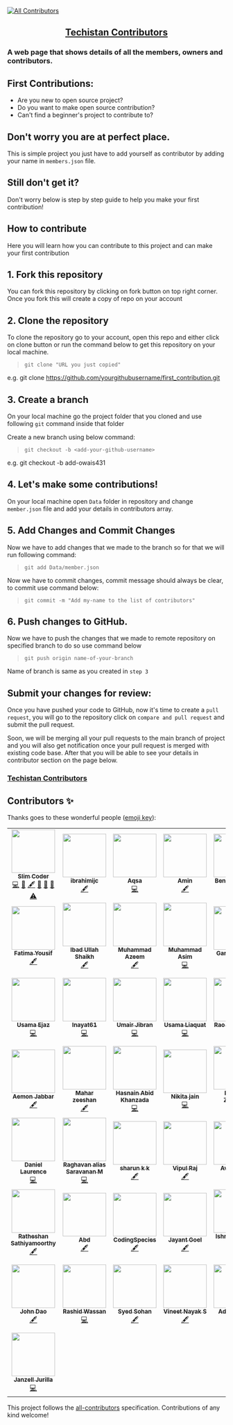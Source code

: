 
<!-- ALL-CONTRIBUTORS-BADGE:START - Do not remove or modify this section -->
[![All Contributors](https://img.shields.io/badge/all_contributors-50-orange.svg?style=flat-square)](#contributors-)
<!-- ALL-CONTRIBUTORS-BADGE:END -->
<h2 style="text-align: center;"> <a href="https://techistan-contributors.herokuapp.com/" target="_blank">Techistan Contributors</a></h2>

### A web page that shows details of all the members, owners and contributors.

## First Contributions:

- Are you new to open source project?
- Do you want to make open source contribution?
- Can't find a beginner's project to contribute to?

## Don't worry you are at perfect place.
This is simple project you just have to add yourself as contributor by adding your name in `members.json` file. 
## Still don't get it?
Don't worry below is step by step guide to help you make your first contribution!

## How to contribute

Here you will learn how you can contribute to this project and can make your first contribution

## 1. Fork this repository

You can fork this repository by clicking on fork button on top right corner. Once you fork this will create a copy of repo on your account 

## 2. Clone the repository

To clone the repository go to your account, open this repo and either click on clone button or run the command below to get this repository on your local machine.

> `git clone "URL you just copied"`

e.g. git clone https://github.com/yourgithubusername/first_contribution.git

## 3. Create a branch

On your local machine go the project folder that you cloned and use following `git` command inside that folder

Create a new branch using below command:

> `git checkout -b <add-your-github-username>`

e.g. git checkout -b add-owais431

## 4. Let's make some contributions!

On your local machine open `Data` folder in repository and change `member.json` file and add your details in contributors array.

## 5. Add Changes and Commit Changes

Now we have to add changes that we made to the branch so for that we will run following command:

> `git add Data/member.json`

Now we have to commit changes, commit message should always be clear, to commit use command below:

> `git commit -m "Add my-name to the list of contributors"`

## 6. Push changes to GitHub.

Now we have to push the changes that we made to remote repository on specified branch to do so use command below

> `git push origin name-of-your-branch`

Name of branch is same as you created in `step 3`

## Submit your changes for review:

Once you have pushed your code to GitHub, now it's time to create a `pull request`, you will go to the repository click on `compare and pull request` and submit the pull request.

Soon, we will be merging all your pull requests to the main branch of project and you will also get notification once your pull request is merged with existing code base. After that you will be able to see your details in contributor section on the page below.

### [Techistan Contributors]('https://techistan-contributors.herokuapp.com/')

## Contributors ✨

Thanks goes to these wonderful people ([emoji key](https://allcontributors.org/docs/en/emoji-key)):

<!-- ALL-CONTRIBUTORS-LIST:START - Do not remove or modify this section -->
<!-- prettier-ignore-start -->
<!-- markdownlint-disable -->
<table>
  <tr>
    <td align="center"><a href="http://slimcoder.wordpress.com"><img src="https://avatars.githubusercontent.com/u/28563357?v=4?s=100" width="100px;" alt=""/><br /><sub><b>Slim Coder</b></sub></a><br /><a href="https://github.com/devcreatives/first_contribution/commits?author=MRslimcoder" title="Code">💻</a> <a href="https://github.com/devcreatives/first_contribution/pulls?q=is%3Apr+reviewed-by%3AMRslimcoder" title="Reviewed Pull Requests">👀</a> <a href="#content-MRslimcoder" title="Content">🖋</a> <a href="https://github.com/devcreatives/first_contribution/issues?q=author%3AMRslimcoder" title="Bug reports">🐛</a> <a href="#data-MRslimcoder" title="Data">🔣</a> <a href="https://github.com/devcreatives/first_contribution/commits?author=MRslimcoder" title="Documentation">📖</a> <a href="https://github.com/devcreatives/first_contribution/commits?author=MRslimcoder" title="Tests">⚠️</a></td>
    <td align="center"><a href="https://github.com/ibrahimijc"><img src="https://avatars0.githubusercontent.com/u/33429696?v=4?s=100" width="100px;" alt=""/><br /><sub><b>ibrahimijc</b></sub></a><br /><a href="#content-ibrahimijc" title="Content">🖋</a></td>
    <td align="center"><a href="https://github.com/Aqsa48"><img src="https://avatars0.githubusercontent.com/u/21342218?v=4?s=100" width="100px;" alt=""/><br /><sub><b>Aqsa</b></sub></a><br /><a href="https://github.com/devcreatives/first_contribution/commits?author=aqsa48" title="Code">💻</a></td>
    <td align="center"><a href="https://www.upwork.com/fl/aminshoukat2"><img src="https://avatars2.githubusercontent.com/u/47177827?v=4?s=100" width="100px;" alt=""/><br /><sub><b>Amin</b></sub></a><br /><a href="#content-aminshoukat" title="Content">🖋</a></td>
    <td align="center"><a href="https://github.com/bacarpenter"><img src="https://avatars2.githubusercontent.com/u/61632829?v=4?s=100" width="100px;" alt=""/><br /><sub><b>Ben Carpenter</b></sub></a><br /><a href="https://github.com/devcreatives/first_contribution/commits?author=bacarpenter" title="Code">💻</a></td>
    <td align="center"><a href="https://about.me/mursalfk"><img src="https://avatars0.githubusercontent.com/u/36442744?v=4?s=100" width="100px;" alt=""/><br /><sub><b>Mursal Furqan</b></sub></a><br /><a href="#content-mursalfk" title="Content">🖋</a></td>
    <td align="center"><a href="https://github.com/siraiwaqarali"><img src="https://avatars1.githubusercontent.com/u/49365563?v=4?s=100" width="100px;" alt=""/><br /><sub><b>siraiwaqarali</b></sub></a><br /><a href="#content-siraiwaqarali" title="Content">🖋</a> <a href="https://github.com/devcreatives/first_contribution/commits?author=siraiwaqarali" title="Code">💻</a></td>
  </tr>
  <tr>
    <td align="center"><a href="https://github.com/FatimaYousif"><img src="https://avatars2.githubusercontent.com/u/49322171?v=4?s=100" width="100px;" alt=""/><br /><sub><b>Fatima Yousif</b></sub></a><br /><a href="#content-FatimaYousif" title="Content">🖋</a></td>
    <td align="center"><a href="http://www.linkedin.com/in/ibad-ullah-shaikh-ba4114169"><img src="https://avatars0.githubusercontent.com/u/45182517?v=4?s=100" width="100px;" alt=""/><br /><sub><b>Ibad Ullah Shaikh</b></sub></a><br /><a href="#content-ibadeeCodes" title="Content">🖋</a></td>
    <td align="center"><a href="https://github.com/AzeemSup"><img src="https://avatars1.githubusercontent.com/u/37941410?v=4?s=100" width="100px;" alt=""/><br /><sub><b>Muhammad Azeem</b></sub></a><br /><a href="#content-AzeemSup" title="Content">🖋</a></td>
    <td align="center"><a href="https://www.linkedin.com/in/asim-khaskheli/"><img src="https://avatars0.githubusercontent.com/u/46053827?v=4?s=100" width="100px;" alt=""/><br /><sub><b>Muhammad Asim</b></sub></a><br /><a href="https://github.com/devcreatives/first_contribution/commits?author=Asim-2000" title="Code">💻</a></td>
    <td align="center"><a href="http://garimasingh.netlify.app"><img src="https://avatars2.githubusercontent.com/u/44302373?v=4?s=100" width="100px;" alt=""/><br /><sub><b>Garima Singh</b></sub></a><br /><a href="https://github.com/devcreatives/first_contribution/commits?author=garimasingh128" title="Code">💻</a></td>
    <td align="center"><a href="https://kushal98.github.io/"><img src="https://avatars3.githubusercontent.com/u/26721689?v=4?s=100" width="100px;" alt=""/><br /><sub><b>Kushal Agrawal</b></sub></a><br /><a href="https://github.com/devcreatives/first_contribution/commits?author=kushal98" title="Code">💻</a></td>
    <td align="center"><a href="https://surajv311.github.io/"><img src="https://avatars0.githubusercontent.com/u/59371846?v=4?s=100" width="100px;" alt=""/><br /><sub><b>Suraj_v</b></sub></a><br /><a href="https://github.com/devcreatives/first_contribution/commits?author=Surajv311" title="Code">💻</a></td>
  </tr>
  <tr>
    <td align="center"><a href="https://github.com/UsamaEjaz0"><img src="https://avatars1.githubusercontent.com/u/45048065?v=4?s=100" width="100px;" alt=""/><br /><sub><b>Usama Ejaz</b></sub></a><br /><a href="https://github.com/devcreatives/first_contribution/commits?author=UsamaEjaz0" title="Code">💻</a></td>
    <td align="center"><a href="https://github.com/Inayat61"><img src="https://avatars2.githubusercontent.com/u/49411975?v=4?s=100" width="100px;" alt=""/><br /><sub><b>Inayat61</b></sub></a><br /><a href="https://github.com/devcreatives/first_contribution/commits?author=Inayat61" title="Code">💻</a></td>
    <td align="center"><a href="https://umairjibran.github.io/"><img src="https://avatars1.githubusercontent.com/u/43789374?v=4?s=100" width="100px;" alt=""/><br /><sub><b>Umair Jibran</b></sub></a><br /><a href="https://github.com/devcreatives/first_contribution/commits?author=UmairJibran" title="Code">💻</a></td>
    <td align="center"><a href="https://about.me/usamaliaquat"><img src="https://avatars0.githubusercontent.com/u/33973828?v=4?s=100" width="100px;" alt=""/><br /><sub><b>Usama Liaquat</b></sub></a><br /><a href="https://github.com/devcreatives/first_contribution/commits?author=Usamaliaquat123" title="Code">💻</a></td>
    <td align="center"><a href="https://www.fourcodex.com/"><img src="https://avatars1.githubusercontent.com/u/43249290?v=4?s=100" width="100px;" alt=""/><br /><sub><b>Rao Ubaidullah </b></sub></a><br /><a href="https://github.com/devcreatives/first_contribution/commits?author=ubaidrao" title="Code">💻</a></td>
    <td align="center"><a href="https://github.com/deolekarmayuresh"><img src="https://avatars1.githubusercontent.com/u/49904576?v=4?s=100" width="100px;" alt=""/><br /><sub><b>Mayuresh Deolekar</b></sub></a><br /><a href="https://github.com/devcreatives/first_contribution/commits?author=deolekarmayuresh" title="Code">💻</a></td>
    <td align="center"><a href="https://github.com/LaibaMemon"><img src="https://avatars3.githubusercontent.com/u/49434426?v=4?s=100" width="100px;" alt=""/><br /><sub><b>LaibaMemon</b></sub></a><br /><a href="https://github.com/devcreatives/first_contribution/commits?author=LaibaMemon" title="Code">💻</a></td>
  </tr>
  <tr>
    <td align="center"><a href="http://linkedin.com/in/aemon-jabbar-b833a11b1"><img src="https://avatars3.githubusercontent.com/u/49372579?v=4?s=100" width="100px;" alt=""/><br /><sub><b>Aemon Jabbar</b></sub></a><br /><a href="#content-Aemonjabbar" title="Content">🖋</a></td>
    <td align="center"><a href="https://github.com/zeeshanmahar007"><img src="https://avatars2.githubusercontent.com/u/50893618?v=4?s=100" width="100px;" alt=""/><br /><sub><b>Mahar zeeshan</b></sub></a><br /><a href="#content-zeeshanmahar007" title="Content">🖋</a></td>
    <td align="center"><a href="https://github.com/haniabidkz"><img src="https://avatars.githubusercontent.com/u/38761599?v=4?s=100" width="100px;" alt=""/><br /><sub><b>Hasnain Abid Khanzada</b></sub></a><br /><a href="https://github.com/devcreatives/first_contribution/commits?author=haniabidkz" title="Code">💻</a></td>
    <td align="center"><a href="https://github.com/nikita-jain-01"><img src="https://avatars.githubusercontent.com/u/72670446?v=4?s=100" width="100px;" alt=""/><br /><sub><b>Nikita jain</b></sub></a><br /><a href="https://github.com/devcreatives/first_contribution/commits?author=nikita-jain-01" title="Code">💻</a></td>
    <td align="center"><a href="https://github.com/pratikpz18"><img src="https://avatars.githubusercontent.com/u/67961996?v=4?s=100" width="100px;" alt=""/><br /><sub><b>Pratik S Zinjurde</b></sub></a><br /><a href="https://github.com/devcreatives/first_contribution/commits?author=pratikpz18" title="Code">💻</a></td>
    <td align="center"><a href="https://github.com/sharmas1ddharth"><img src="https://avatars.githubusercontent.com/u/57269591?v=4?s=100" width="100px;" alt=""/><br /><sub><b>Siddharth Sharma</b></sub></a><br /><a href="#content-sharmas1ddharth" title="Content">🖋</a></td>
    <td align="center"><a href="https://github.com/Severus-Matthew"><img src="https://avatars.githubusercontent.com/u/55323775?v=4?s=100" width="100px;" alt=""/><br /><sub><b>Manvi Jha</b></sub></a><br /><a href="#content-Severus-Matthew" title="Content">🖋</a></td>
  </tr>
  <tr>
    <td align="center"><a href="https://github.com/dlaurence269"><img src="https://avatars.githubusercontent.com/u/24442829?v=4?s=100" width="100px;" alt=""/><br /><sub><b>Daniel Laurence</b></sub></a><br /><a href="https://github.com/devcreatives/first_contribution/commits?author=dlaurence269" title="Code">💻</a></td>
    <td align="center"><a href="http://raghsonline.com/blog"><img src="https://avatars.githubusercontent.com/u/1222999?v=4?s=100" width="100px;" alt=""/><br /><sub><b>Raghavan alias Saravanan M</b></sub></a><br /><a href="https://github.com/devcreatives/first_contribution/commits?author=itsraghz" title="Code">💻</a></td>
    <td align="center"><a href="http://kksharun.in"><img src="https://avatars.githubusercontent.com/u/21285883?v=4?s=100" width="100px;" alt=""/><br /><sub><b>sharun k k</b></sub></a><br /><a href="#content-sharunspi" title="Content">🖋</a></td>
    <td align="center"><a href="https://github.com/VipulRaj-123"><img src="https://avatars.githubusercontent.com/u/57625616?v=4?s=100" width="100px;" alt=""/><br /><sub><b>Vipul Raj</b></sub></a><br /><a href="#content-VipulRaj-123" title="Content">🖋</a></td>
    <td align="center"><a href="https://github.com/AvidCoder101"><img src="https://avatars.githubusercontent.com/u/70807684?v=4?s=100" width="100px;" alt=""/><br /><sub><b>AvidCoder</b></sub></a><br /><a href="https://github.com/devcreatives/first_contribution/commits?author=AvidCoder101" title="Code">💻</a> <a href="#content-AvidCoder101" title="Content">🖋</a></td>
    <td align="center"><a href="http://shadowprince.vercel.app"><img src="https://avatars.githubusercontent.com/u/59025976?v=4?s=100" width="100px;" alt=""/><br /><sub><b>Sai Kishore</b></sub></a><br /><a href="#content-shadow-prince" title="Content">🖋</a></td>
    <td align="center"><a href="https://github.com/Alwaz"><img src="https://avatars.githubusercontent.com/u/49204941?v=4?s=100" width="100px;" alt=""/><br /><sub><b>Alwaz</b></sub></a><br /><a href="#content-Alwaz" title="Content">🖋</a></td>
  </tr>
  <tr>
    <td align="center"><a href="http://linkedin.com/in/ratheshan-sathiyamoorthy-3aa2891b9"><img src="https://avatars.githubusercontent.com/u/37710130?v=4?s=100" width="100px;" alt=""/><br /><sub><b>Ratheshan Sathiyamoorthy</b></sub></a><br /><a href="#content-Ratheshan03" title="Content">🖋</a></td>
    <td align="center"><a href="https://github.com/abd-ar"><img src="https://avatars.githubusercontent.com/u/87899654?v=4?s=100" width="100px;" alt=""/><br /><sub><b>Abd</b></sub></a><br /><a href="#content-abd-ar" title="Content">🖋</a></td>
    <td align="center"><a href="https://codingspecies.github.io/MeAndMyApps/"><img src="https://avatars.githubusercontent.com/u/70807500?v=4?s=100" width="100px;" alt=""/><br /><sub><b>CodingSpecies</b></sub></a><br /><a href="#content-CodingSpecies" title="Content">🖋</a></td>
    <td align="center"><a href="http://JayantGoel001.github.io"><img src="https://avatars.githubusercontent.com/u/54479676?v=4?s=100" width="100px;" alt=""/><br /><sub><b>Jayant Goel</b></sub></a><br /><a href="#content-JayantGoel001" title="Content">🖋</a></td>
    <td align="center"><a href="https://github.com/ahmedishraq"><img src="https://avatars.githubusercontent.com/u/54831190?v=4?s=100" width="100px;" alt=""/><br /><sub><b>Ishraq Ahmed Esha</b></sub></a><br /><a href="https://github.com/devcreatives/first_contribution/commits?author=ahmedishraq" title="Code">💻</a></td>
    <td align="center"><a href="http://youtube.com/channel/UCAgAVl_Nmt2F0uNkVCah6PQ"><img src="https://avatars.githubusercontent.com/u/37421316?v=4?s=100" width="100px;" alt=""/><br /><sub><b>Aayush Jain</b></sub></a><br /><a href="#content-aayush89890" title="Content">🖋</a></td>
    <td align="center"><a href="https://github.com/KhushiBhambri"><img src="https://avatars.githubusercontent.com/u/64163023?v=4?s=100" width="100px;" alt=""/><br /><sub><b>Khushi </b></sub></a><br /><a href="#content-KhushiBhambri" title="Content">🖋</a></td>
  </tr>
  <tr>
    <td align="center"><a href="https://github.com/johndao1005"><img src="https://avatars.githubusercontent.com/u/68571078?v=4?s=100" width="100px;" alt=""/><br /><sub><b>John Dao</b></sub></a><br /><a href="#content-johndao1005" title="Content">🖋</a></td>
    <td align="center"><a href="http://rashidwassan.github.io"><img src="https://avatars.githubusercontent.com/u/60597290?v=4?s=100" width="100px;" alt=""/><br /><sub><b>Rashid Wassan</b></sub></a><br /><a href="https://github.com/devcreatives/first_contribution/commits?author=RashidWassan" title="Code">💻</a></td>
    <td align="center"><a href="https://github.com/syedsohan"><img src="https://avatars.githubusercontent.com/u/63908584?v=4?s=100" width="100px;" alt=""/><br /><sub><b>Syed Sohan</b></sub></a><br /><a href="#content-syedsohan" title="Content">🖋</a></td>
    <td align="center"><a href="https://sites.google.com/view/vineetnayaks"><img src="https://avatars.githubusercontent.com/u/41694108?v=4?s=100" width="100px;" alt=""/><br /><sub><b>Vineet Nayak S</b></sub></a><br /><a href="#content-vineetnayak777" title="Content">🖋</a></td>
    <td align="center"><a href="https://github.com/adityatheoctocatdev"><img src="https://avatars.githubusercontent.com/u/52347812?v=4?s=100" width="100px;" alt=""/><br /><sub><b>Aditya Patel</b></sub></a><br /><a href="#content-adityatheoctocatdev" title="Content">🖋</a></td>
    <td align="center"><a href="http://ankybot.netlify.app/"><img src="https://avatars.githubusercontent.com/u/52345268?v=4?s=100" width="100px;" alt=""/><br /><sub><b>Ankit Shrivastava</b></sub></a><br /><a href="#content-ankyBot" title="Content">🖋</a></td>
    <td align="center"><a href="http://ʕ•̫͡•ʔ-̫͡-(̾●̮̮̃̾•̃̾)۶٩(̾●̮̮̃̾•̃̾)-̫͡-ʕ•͓͡•ʔ-̫͡-(̾●̮̮̃̾•̃̾)۶٩(̾●̮̮̃̾•̃̾)-̫͡-ʕ•͓͡•ʔ"><img src="https://avatars.githubusercontent.com/u/61884038?v=4?s=100" width="100px;" alt=""/><br /><sub><b>Aleksey Voko</b></sub></a><br /><a href="https://github.com/devcreatives/first_contribution/commits?author=Aleksey-Voko" title="Code">💻</a></td>
  </tr>
  <tr>
    <td align="center"><a href="http://janzell.github.io"><img src="https://avatars.githubusercontent.com/u/1677522?v=4?s=100" width="100px;" alt=""/><br /><sub><b>Janzell Jurilla</b></sub></a><br /><a href="https://github.com/devcreatives/first_contribution/commits?author=janzell" title="Code">💻</a></td>
  </tr>
</table>

<!-- markdownlint-restore -->
<!-- prettier-ignore-end -->

<!-- ALL-CONTRIBUTORS-LIST:END -->

This project follows the [all-contributors](https://github.com/all-contributors/all-contributors) specification. Contributions of any kind welcome!
